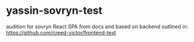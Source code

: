 # yassin-sovryn-test
audition for sovryn
React SPA
from docs and based on backend outlined in: https://github.com/creed-victor/frontend-test

